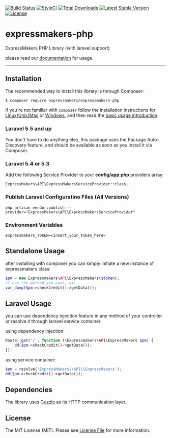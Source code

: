 [![Build Status](https://travis-ci.org/expressmakers/expressmakers-php.svg?branch=master)](https://travis-ci.org/expressmakers/expressmakers-php)
[![StyleCI](https://github.styleci.io/repos/197049199/shield?branch=master)](https://github.styleci.io/repos/197049199)
<a href="https://packagist.org/packages/expressmakers/expressmakers-php"><img src="https://poser.pugx.org/expressmakers/expressmakers-php/d/total.svg" alt="Total Downloads"></a>
<a href="https://packagist.org/packages/expressmakers/expressmakers-php"><img src="https://poser.pugx.org/expressmakers/expressmakers-php/v/stable.svg" alt="Latest Stable Version"></a>
<a href="https://packagist.org/packages/expressmakers/expressmakers-php"><img src="https://poser.pugx.org/expressmakers/expressmakers-php/license.svg" alt="License"></a>

# expressmakers-php
ExpressMakers PHP Library (with laravel support)

please read our [documentation](https://developers.expressmakers.com) for usage.

---

## Installation

The recommended way to install this library is through Composer:

`$ composer require expressmakers/expressmakers-php`

If you're not familiar with `composer` follow the installation instructions for
[Linux/Unix/Mac](https://getcomposer.org/doc/00-intro.md#installation-linux-unix-osx) or
[Windows](https://getcomposer.org/doc/00-intro.md#installation-windows), and then read the
[basic usage introduction](https://getcomposer.org/doc/01-basic-usage.md).

### Laravel 5.5 and up

You don't have to do anything else, this package uses the Package Auto-Discovery feature, and should be available as soon as you install it via Composer.

### Laravel 5.4 or 5.3

Add the following Service Provider to your **config/app.php** providers array:

`ExpressMakers\API\ExpressMakersServiceProvider::class,`

### Publish Laravel Configuratino Files (All Versions)

`php artisan vendor:publish --provider="ExpressMakers\API\ExpressMakersServiceProvider"`

### Environment Variables

```
expressmakers_TOKEN=<insert_your_token_here>
```

## Standalone Usage

after installing with composer you can simply initiate a new instance of expressmakers class:


```php
$pm = new Expressmakers\API\ExpressMakers($token);
// use the method you want, ex:
var_dump($pm->checkCredit()->getData());
```

## Laravel Usage

you can use dependency injection feature in any method of your controller or resolve it through laravel service container:

using dependency injection:
```php
Route::get('/', function (\Expressmakers\API\ExpressMakers $pm) {
    dd($pm->checkCredit()->getData());
});
```

using service container:
```php
$pm = resolve('ExpressMakers\\API\\ExpressMakers');
dd($pm->checkCredit()->getData());
```

## Dependencies

The library uses [Guzzle](https://github.com/guzzle/guzzle) as its HTTP communication layer.

## License

The MIT License (MIT). Please see [License File](LICENSE) for more information.
